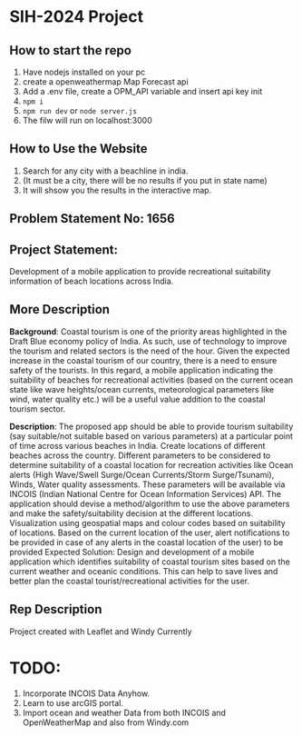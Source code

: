 # SIH-2024 Project

## How to start the repo

1. Have nodejs installed on your pc
2. create a openweathermap Map Forecast api
3. Add a .env file, create a OPM_API variable and insert api key init
4. ``` npm i ```
5. ``` npm run dev ``` or ``` node server.js ```
6. The filw will run on localhost:3000

## How to Use the Website

1. Search for any city with a beachline in india.
2. (It must be a city, there will be no results if you put in state name)
3. It will shsow you the results in the interactive map.
   
## Problem Statement No: 1656

## Project Statement: 

Development of a mobile application to provide recreational suitability information of beach locations across India.

## More Description

**Background**: Coastal tourism is one of the priority areas highlighted in the Draft Blue economy policy of India. As such, use of technology to improve the tourism and related sectors is the need of the hour. Given the expected increase in the coastal tourism of our country, there is a need to ensure safety of the tourists. In this regard, a mobile application indicating the suitability of beaches for recreational activities (based on the current ocean state like wave heights/ocean currents, meteorological parameters like wind, water quality etc.) will be a useful value addition to the coastal tourism sector. 

**Description**: The proposed app should be able to provide tourism suitability (say suitable/not suitable based on various parameters) at a particular point of time across various beaches in India. Create locations of different beaches across the country. Different parameters to be considered to determine suitability of a coastal location for recreation activities like Ocean alerts (High Wave/Swell Surge/Ocean Currents/Storm Surge/Tsunami), Winds, Water quality assessments. These parameters will be available via INCOIS (Indian National Centre for Ocean Information Services) API. The application should devise a method/algorithm to use the above parameters and make the safety/suitability decision at the different locations. Visualization using geospatial maps and colour codes based on suitability of locations. Based on the current location of the user, alert notifications to be provided in case of any alerts in the coastal location of the user) to be provided Expected Solution: Design and development of a mobile application which identifies suitability of coastal tourism sites based on the current weather and oceanic conditions. This can help to save lives and better plan the coastal tourist/recreational activities for the user.

## Rep Description

Project created with Leaflet and Windy Currently

# TODO:

1. Incorporate INCOIS Data Anyhow.
2. Learn to use arcGIS portal.
3. Import ocean and weather Data from both INCOIS and OpenWeatherMap and also from Windy.com
